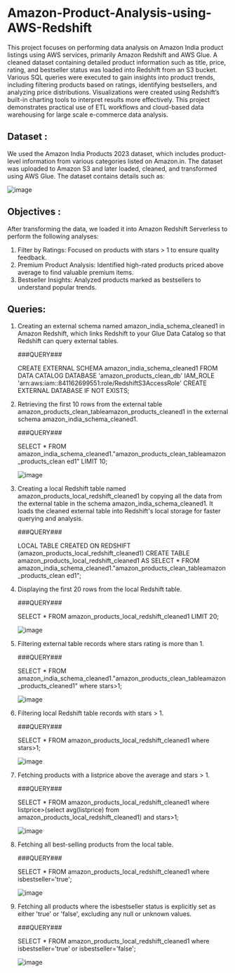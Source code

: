 # Amazon-Product-Analysis-using-AWS-Redshift
This project focuses on performing data analysis on Amazon India product listings using AWS 
services, primarily Amazon Redshift and AWS Glue. A cleaned dataset containing detailed product 
information such as title, price, rating, and bestseller status was loaded into Redshift from an S3 
bucket. Various SQL queries were executed to gain insights into product trends, including filtering 
products based on ratings, identifying bestsellers, and analyzing price distributions. Visualizations 
were created using Redshift’s built-in charting tools to interpret results more effectively. This 
project demonstrates practical use of ETL workflows and cloud-based data warehousing for large
scale e-commerce data analysis.

## Dataset : 
We used the Amazon India Products 2023 dataset, which includes product-level information 
from various categories listed on Amazon.in. The dataset was uploaded to Amazon S3 and later 
loaded, cleaned, and transformed using AWS Glue. The dataset contains details such as: 

![image](https://github.com/user-attachments/assets/052bd14c-c5a9-481e-b66b-0cb9949c1ece)

## Objectives : 
After transforming the data, we loaded it into Amazon Redshift Serverless to perform the 
following analyses: 
1. Filter by Ratings: Focused on products with stars > 1 to ensure quality feedback. 
2. Premium Product Analysis: Identified high-rated products priced above average to find 
valuable premium items. 
3. Bestseller Insights: Analyzed products marked as bestsellers to understand popular trends.

## Queries: 
1. Creating an external schema named amazon_india_schema_cleaned1 in Amazon Redshift, which links Redshift to your Glue Data Catalog so that Redshift can query external tables.
   
   ###QUERY### 

   CREATE EXTERNAL SCHEMA amazon_india_schema_cleaned1 
   FROM DATA CATALOG 
   DATABASE 'amazon_products_clean_db' 
   IAM_ROLE 'arn:aws:iam::841162699551:role/RedshiftS3AccessRole' 
   CREATE EXTERNAL DATABASE IF NOT EXISTS; 


2. Retrieving the first 10 rows from the external table amazon_products_clean_tableamazon_products_cleaned1 in the external schema amazon_india_schema_cleaned1.
   
   ###QUERY###
   
   SELECT * FROM 
   amazon_india_schema_cleaned1."amazon_products_clean_tableamazon_products_clean
   ed1" LIMIT 10;
   
   ![image](https://github.com/user-attachments/assets/b98ad691-ca02-4ef9-8eed-15d7d992b1df)


3. Creating a local Redshift table named amazon_products_local_redshift_cleaned1 by copying all the data from the external table in the schema amazon_india_schema_cleaned1. It loads the cleaned external table into Redshift's local storage for faster querying and analysis.
   
   ###QUERY###
   
   LOCAL TABLE CREATED ON REDSHIFT 
   (amazon_products_local_redshift_cleaned1) 
   CREATE TABLE amazon_products_local_redshift_cleaned1 AS 
   SELECT * FROM 
   amazon_india_schema_cleaned1."amazon_products_clean_tableamazon_products_clean
   ed1";


4. Displaying the first 20 rows from the local Redshift table.
   
   ###QUERY###
   
   SELECT * FROM amazon_products_local_redshift_cleaned1 LIMIT 20;

   ![image](https://github.com/user-attachments/assets/4a453efe-4911-4860-917d-4952dc24347d)


5. Filtering external table records where stars rating is more than 1.
   
   ###QUERY###
   
   SELECT * FROM  amazon_india_schema_cleaned1."amazon_products_clean_tableamazon_products_cleaned1" where stars>1;

   ![image](https://github.com/user-attachments/assets/a4e67e2e-0e98-46e6-bf1f-83cab4e717c2)


6. Filtering local Redshift table records with stars > 1.
   
   ###QUERY###
   
   SELECT * FROM amazon_products_local_redshift_cleaned1 where stars>1;

    ![image](https://github.com/user-attachments/assets/d841de4d-7e20-4055-9fbd-7917df618313)


7. Fetching products with a listprice above the average and stars > 1.
   
   ###QUERY###
   
   SELECT * FROM amazon_products_local_redshift_cleaned1 where listprice>(select avg(listprice) from amazon_products_local_redshift_cleaned1) and stars>1;

   ![image](https://github.com/user-attachments/assets/36d1645c-6534-4989-ae00-784fd3f23c0a)


8. Fetching all best-selling products from the local table. 
 
   ###QUERY### 
 
   SELECT * FROM amazon_products_local_redshift_cleaned1 where isbestseller='true';

   ![image](https://github.com/user-attachments/assets/d12a1317-4580-49f2-abe0-36514840d52f)


9. Fetching all products where the isbestseller status is explicitly set as either 'true' or 'false', excluding any null or unknown values.
    
   ###QUERY### 

   SELECT * FROM amazon_products_local_redshift_cleaned1 where isbestseller='true' or isbestseller='false';

   ![image](https://github.com/user-attachments/assets/cd719c31-a914-4264-8e0c-3f6cf0d70c13)
